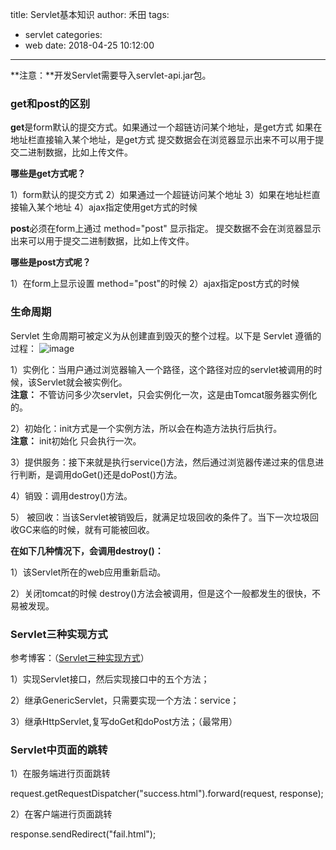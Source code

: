 title: Servlet基本知识
author: 禾田
tags:
  - servlet
categories:
  - web
date: 2018-04-25 10:12:00
---
**注意：**开发Servlet需要导入servlet-api.jar包。

### get和post的区别   
**get**是form默认的提交方式。如果通过一个超链访问某个地址，是get方式 
如果在地址栏直接输入某个地址，是get方式 
提交数据会在浏览器显示出来不可以用于提交二进制数据，比如上传文件。

**哪些是get方式呢？**

1）form默认的提交方式
2）如果通过一个超链访问某个地址
3）如果在地址栏直接输入某个地址
4）ajax指定使用get方式的时候

**post**必须在form上通过 method="post" 显示指定。
提交数据不会在浏览器显示出来可以用于提交二进制数据，比如上传文件。
  
**哪些是post方式呢？**

1）在form上显示设置 method="post"的时候
2）ajax指定post方式的时候

### 生命周期  

Servlet 生命周期可被定义为从创建直到毁灭的整个过程。以下是 Servlet 遵循的过程： 
![image](http://stepimage.how2j.cn/1593.png)

1）实例化：当用户通过浏览器输入一个路径，这个路径对应的servlet被调用的时候，该Servlet就会被实例化。  
**注意：** 不管访问多少次servlet，只会实例化一次，这是由Tomcat服务器实例化的。


2）初始化：init方式是一个实例方法，所以会在构造方法执行后执行。  
**注意：** init初始化 只会执行一次。

3）提供服务：接下来就是执行service()方法，然后通过浏览器传递过来的信息进行判断，是调用doGet()还是doPost()方法。

4）销毁：调用destroy()方法。  

5） 被回收：当该Servlet被销毁后，就满足垃圾回收的条件了。当下一次垃圾回收GC来临的时候，就有可能被回收。

**在如下几种情况下，会调用destroy()：**  

1）该Servlet所在的web应用重新启动。 

2）关闭tomcat的时候 destroy()方法会被调用，但是这个一般都发生的很快，不易被发现。   

### Servlet三种实现方式

参考博客：（[Servlet三种实现方式](https://www.zhihu.com/question/38971252/answer/79042433)）

1）实现Servlet接口，然后实现接口中的五个方法；

2）继承GenericServlet，只需要实现一个方法：service；

3）继承HttpServlet,复写doGet和doPost方法；（最常用）  

### Servlet中页面的跳转     

1）在服务端进行页面跳转  

request.getRequestDispatcher("success.html").forward(request, response);  

2）在客户端进行页面跳转  

response.sendRedirect("fail.html");